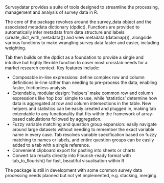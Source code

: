 
Surveydatar provides a suite of tools designed to streamline the processing, management and analysis of survey data in R.

The core of the package revolves around the survey_data object and the associated metadata dictionary (dpdict). Functions are provided to automatically infer metadata from data structure and labels (create_dict_with_metadata()) and view metadata (datamap()), alongside various functions to make wrangling survey data faster and easier, including weighting.

Tab then builds on the dpdict as a foundation to provide a single and intuitive but highly flexible function to cover most crosstab needs for a market research context. Key features include:

- Composable in-line expressions: define complex row and column definitions in-line rather than needing to pre-process the data, enabling faster, frictionless analysis
- Extendable, modular design: ‘helpers’ make common row and column expressions like ‘top box’ simple to use, while ‘statistics’ determine how data is aggregated at row and column intersections in the table. New helpers and statistics can be easily created and plugged in, making tab extendable to any functionality that fits within the framework of array-based calculations followed by aggregation.
- Fuzzy variable matching and question group expansion: easily navigate around large datasets without needing to remember the exact variable name in every case. Tab resolves variable specification based on fuzzy matching to names or labels, and entire question groups can be easily added to a tab with a single reference.
- Convenient clipboard export for pasting into sheets or charts
- Convert tab results directly into Flourish-ready format with tab_to_flourish() for fast, beautiful visualisation within R

The package is still in development with some common survey data processing needs planned but not yet implemented, e.g. stacking, merging.
